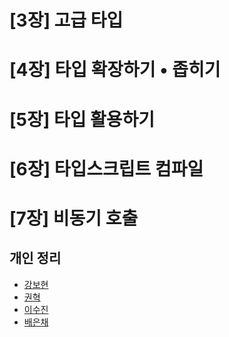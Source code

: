 # [3장] 고급 타입

# [4장] 타입 확장하기 • 좁히기

# [5장] 타입 활용하기

# [6장] 타입스크립트 컴파일

# [7장] 비동기 호출

## 개인 정리

- [강보현](./강보현.md)
- [권혁]()
- [이수진]()
- [배은채]()
